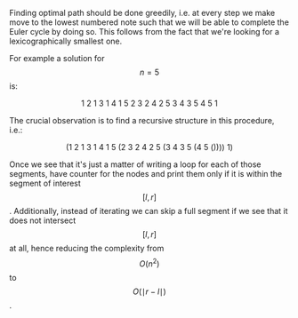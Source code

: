Finding optimal path should be done greedily, i.e. at every step we make move to the lowest numbered note such that we will be able to complete the Euler cycle by doing so.  This follows from the fact that we're looking for a lexicographically smallest one.

For example a solution for $$n=5$$ is:

$$1\ 2\ 1\ 3\ 1\ 4\ 1\ 5\ 2\ 3\ 2\ 4\ 2\ 5\ 3\ 4\ 3\ 5\ 4\ 5\ 1$$

The crucial observation is to find a recursive structure in this procedure, i.e.:

$$(1\ 2\ 1\ 3\ 1\ 4\ 1\ 5\ (2\ 3\ 2\ 4\ 2\ 5\ (3\ 4\ 3\ 5\ (4\ 5\ ())))\ 1)$$

Once we see that it's just a matter of writing a loop for each of those segments, have counter for the nodes and print them only if it is within the segment of interest $$[l, r]$$.  Additionally, instead of iterating we can skip a full segment if we see that it does not intersect $$[l, r]$$ at all, hence reducing the complexity from $$O(n^2)$$ to $$O(\mid r-l \mid)$$.
